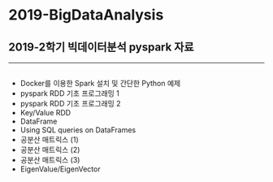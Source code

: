 # 2019-BigDataAnalysis
## 2019-2학기 빅데이터분석 pyspark 자료
-------------------------
## 
* Docker를 이용한 Spark 설치 및 간단한 Python 예제
* pyspark RDD 기초 프로그래밍 1
* pyspark RDD 기초 프로그래밍 2
* Key/Value RDD
* DataFrame
* Using SQL queries on DataFrames
* 공분산 매트릭스 (1)
* 공분산 매트릭스 (2)
* 공분산 매트릭스 (3)
* EigenValue/EigenVector
